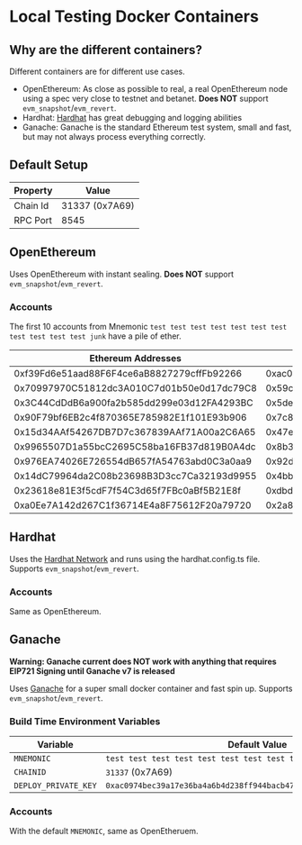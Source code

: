 # Local Testing Docker Containers

## Why are the different containers?

Different containers are for different use cases.

- OpenEthereum: As close as possible to real, a real OpenEthereum node using a spec very close to testnet and betanet. **Does NOT** support `evm_snapshot`/`evm_revert`.
- Hardhat: [Hardhat](https://hardhat.org/hardhat-network/) has great debugging and logging abilities
- Ganache: Ganache is the standard Ethereum test system, small and fast, but may not always process everything correctly.

## Default Setup

| Property | Value |
| --- | --- |
| Chain Id | 31337 (0x7A69) |
| RPC Port | 8545 |

## OpenEthereum

Uses OpenEthereum with instant sealing.
**Does NOT** support `evm_snapshot`/`evm_revert`.

### Accounts

The first 10 accounts from Mnemonic `test test test test test test test test test test test junk` have a pile of ether.

| Ethereum Addresses                         | Private Key                                                        |
| --- | --- |
| 0xf39Fd6e51aad88F6F4ce6aB8827279cffFb92266 | 0xac0974bec39a17e36ba4a6b4d238ff944bacb478cbed5efcae784d7bf4f2ff80 |
| 0x70997970C51812dc3A010C7d01b50e0d17dc79C8 | 0x59c6995e998f97a5a0044966f0945389dc9e86dae88c7a8412f4603b6b78690d |
| 0x3C44CdDdB6a900fa2b585dd299e03d12FA4293BC | 0x5de4111afa1a4b94908f83103eb1f1706367c2e68ca870fc3fb9a804cdab365a |
| 0x90F79bf6EB2c4f870365E785982E1f101E93b906 | 0x7c852118294e51e653712a81e05800f419141751be58f605c371e15141b007a6 |
| 0x15d34AAf54267DB7D7c367839AAf71A00a2C6A65 | 0x47e179ec197488593b187f80a00eb0da91f1b9d0b13f8733639f19c30a34926a |
| 0x9965507D1a55bcC2695C58ba16FB37d819B0A4dc | 0x8b3a350cf5c34c9194ca85829a2df0ec3153be0318b5e2d3348e872092edffba |
| 0x976EA74026E726554dB657fA54763abd0C3a0aa9 | 0x92db14e403b83dfe3df233f83dfa3a0d7096f21ca9b0d6d6b8d88b2b4ec1564e |
| 0x14dC79964da2C08b23698B3D3cc7Ca32193d9955 | 0x4bbbf85ce3377467afe5d46f804f221813b2bb87f24d81f60f1fcdbf7cbf4356 |
| 0x23618e81E3f5cdF7f54C3d65f7FBc0aBf5B21E8f | 0xdbda1821b80551c9d65939329250298aa3472ba22feea921c0cf5d620ea67b97 |
| 0xa0Ee7A142d267C1f36714E4a8F75612F20a79720 | 0x2a871d0798f97d79848a013d4936a73bf4cc922c825d33c1cf7073dff6d409c6 |

## Hardhat

Uses the [Hardhat Network](https://hardhat.org/hardhat-network/) and runs using the hardhat.config.ts file.
Supports `evm_snapshot`/`evm_revert`.

### Accounts

Same as OpenEthereum.

## Ganache

**Warning: Ganache current does NOT work with anything that requires EIP721 Signing until Ganache v7 is released**

Uses [Ganache](https://github.com/trufflesuite/ganache-cli/) for a super small docker container and fast spin up.
Supports `evm_snapshot`/`evm_revert`.

### Build Time Environment Variables

| Variable | Default Value |
| --- | --- |
| `MNEMONIC` | `test test test test test test test test test test test junk` |
| `CHAINID` | `31337` (0x7A69) |
| `DEPLOY_PRIVATE_KEY` | `0xac0974bec39a17e36ba4a6b4d238ff944bacb478cbed5efcae784d7bf4f2ff80` |

### Accounts

With the default `MNEMONIC`, same as OpenEtheruem.
